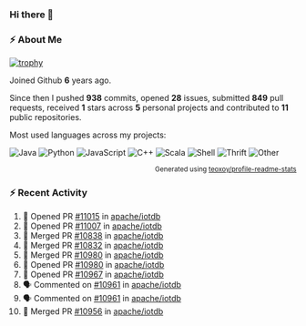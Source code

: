 ### Hi there 👋

### :zap: About Me

[![trophy](https://github-profile-trophy.vercel.app/?username=HTHou&theme=onedark)](https://github.com/ryo-ma/github-profile-trophy)
   
Joined Github **6** years ago.

Since then I pushed **938** commits, opened **28** issues, submitted **849** pull requests, received **1** stars across **5** personal projects and contributed to **11** public repositories.

Most used languages across my projects:

![Java](https://img.shields.io/static/v1?style=flat-square&label=%E2%A0%80&color=555&labelColor=%23b07219&message=Java%EF%B8%B195.4%25)
![Python](https://img.shields.io/static/v1?style=flat-square&label=%E2%A0%80&color=555&labelColor=%233572A5&message=Python%EF%B8%B11.2%25)
![JavaScript](https://img.shields.io/static/v1?style=flat-square&label=%E2%A0%80&color=555&labelColor=%23f1e05a&message=JavaScript%EF%B8%B10.7%25)
![C++](https://img.shields.io/static/v1?style=flat-square&label=%E2%A0%80&color=555&labelColor=%23f34b7d&message=C%2B%2B%EF%B8%B10.5%25)
![Scala](https://img.shields.io/static/v1?style=flat-square&label=%E2%A0%80&color=555&labelColor=%23c22d40&message=Scala%EF%B8%B10.4%25)
![Shell](https://img.shields.io/static/v1?style=flat-square&label=%E2%A0%80&color=555&labelColor=%2389e051&message=Shell%EF%B8%B10.3%25)
![Thrift](https://img.shields.io/static/v1?style=flat-square&label=%E2%A0%80&color=555&labelColor=%23D12127&message=Thrift%EF%B8%B10.3%25)
![Other](https://img.shields.io/static/v1?style=flat-square&label=%E2%A0%80&color=555&labelColor=%23ededed&message=Other%EF%B8%B10.8%25)

<p align="right"><sub>Generated using <a href="https://github.com/marketplace/actions/profile-readme-stats">teoxoy/profile-readme-stats</a></sub></p>


<!--![](https://github.com/HTHou/HTHou/blob/output/github-contribution-grid-snake.svg)-->

<!--![Haonan Hou's github stats](https://github-readme-stats.vercel.app/api?username=HTHou&count_private=true&show_icons=true&theme=onedark)-->

<!--![Haonan Hou's wakatime stats](https://github-readme-stats.vercel.app/api/wakatime?username=HTHou&layout=compact&theme=onedark)-->

<!--![Top Langs](https://github-readme-stats.vercel.app/api/top-langs/?username=HTHou&theme=onedark&layout=compact)-->

### :zap: Recent Activity
<!--START_SECTION:activity-->
1. 💪 Opened PR [#11015](https://github.com/apache/iotdb/pull/11015) in [apache/iotdb](https://github.com/apache/iotdb)
2. 💪 Opened PR [#11007](https://github.com/apache/iotdb/pull/11007) in [apache/iotdb](https://github.com/apache/iotdb)
3. 🎉 Merged PR [#10838](https://github.com/apache/iotdb/pull/10838) in [apache/iotdb](https://github.com/apache/iotdb)
4. 🎉 Merged PR [#10832](https://github.com/apache/iotdb/pull/10832) in [apache/iotdb](https://github.com/apache/iotdb)
5. 🎉 Merged PR [#10980](https://github.com/apache/iotdb/pull/10980) in [apache/iotdb](https://github.com/apache/iotdb)
6. 💪 Opened PR [#10980](https://github.com/apache/iotdb/pull/10980) in [apache/iotdb](https://github.com/apache/iotdb)
7. 💪 Opened PR [#10967](https://github.com/apache/iotdb/pull/10967) in [apache/iotdb](https://github.com/apache/iotdb)
8. 🗣 Commented on [#10961](https://github.com/apache/iotdb/issues/10961#issuecomment-1694915113) in [apache/iotdb](https://github.com/apache/iotdb)
9. 🗣 Commented on [#10961](https://github.com/apache/iotdb/issues/10961#issuecomment-1694622134) in [apache/iotdb](https://github.com/apache/iotdb)
10. 🎉 Merged PR [#10956](https://github.com/apache/iotdb/pull/10956) in [apache/iotdb](https://github.com/apache/iotdb)
<!--END_SECTION:activity-->

<!--
**HTHou/HTHou** is a ✨ _special_ ✨ repository because its `README.md` (this file) appears on your GitHub profile.

Here are some ideas to get you started:

- 🔭 I’m currently working on ...
- 🌱 I’m currently learning ...
- 👯 I’m looking to collaborate on ...
- 🤔 I’m looking for help with ...
- 💬 Ask me about ...
- 📫 How to reach me: ...
- 😄 Pronouns: ...
- ⚡ Fun fact: ...
-->
